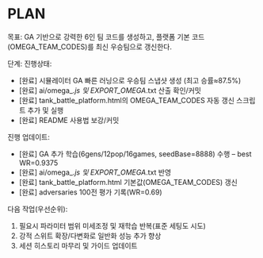 # PLAN

목표: GA 기반으로 강력한 6인 팀 코드를 생성하고, 플랫폼 기본 코드(OMEGA_TEAM_CODES)를 최신 우승팀으로 갱신한다.

단계:
진행상태:
- [완료] 시뮬레이터 GA 빠른 러닝으로 우승팀 스냅샷 생성 (최고 승률≈87.5%)
- [완료] ai/omega_*.js 및 EXPORT_OMEGA*.txt 산출 확인/커밋
- [완료] tank_battle_platform.html의 OMEGA_TEAM_CODES 자동 갱신 스크립트 추가 및 실행
- [완료] README 사용법 보강/커밋

진행 업데이트:
- [완료] GA 추가 학습(6gens/12pop/16games, seedBase=8888) 수행 – best WR=0.9375
- [완료] ai/omega_*.js 및 EXPORT_OMEGA*.txt 반영
- [완료] tank_battle_platform.html 기본값(OMEGA_TEAM_CODES) 갱신
- [완료] adversaries 100전 평가 기록(WR=0.69)

다음 작업(우선순위):
1) 필요시 파라미터 범위 미세조정 및 재학습 반복(표준 세팅도 시도)
2) 강적 스위트 확장/다변화로 일반화 성능 추가 향상
3) 세션 히스토리 마무리 및 가이드 업데이트
